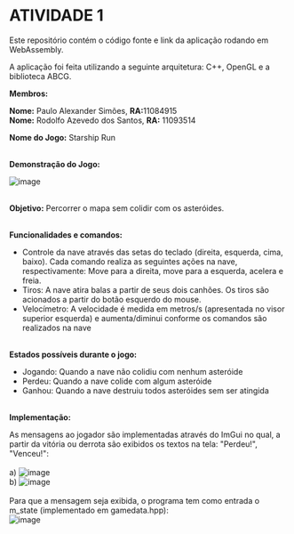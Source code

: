 # ATIVIDADE 1

Este repositório contém o código fonte e link da aplicação rodando em <br>
WebAssembly.

A aplicação foi feita utilizando a seguinte arquitetura: C++, OpenGL e a biblioteca ABCG. <br>

__Membros:__

__Nome:__ Paulo Alexander Simões, <b>RA:</b>11084915 <br>
__Nome:__ Rodolfo Azevedo dos Santos, <b>RA:</b> 11093514


__Nome do Jogo:__ Starship Run <br>

<br>__Demonstração do Jogo:__ <br>

![image](https://user-images.githubusercontent.com/30665585/139577778-4c272a8a-3f76-4998-89d4-ad74d4fdee03.png)

<br>__Objetivo:__ Percorrer o mapa sem colidir com os asteróides. <br>

<br>__Funcionalidades e comandos:__
- Controle da nave através das setas do teclado (direita, esquerda, cima, baixo). Cada comando realiza as seguintes ações na nave, respectivamente: Move para a direita, move para a esquerda, acelera e freia.
- Tiros: A nave atira balas a partir de seus dois canhões. Os tiros são acionados a partir do botão esquerdo do mouse.
- Velocímetro: A velocidade é medida em metros/s (apresentada no visor superior esquerda) e aumenta/diminui conforme os comandos são realizados na nave

<br>__Estados possíveis durante o jogo:__
- Jogando: Quando a nave não colidiu com nenhum asteróide
- Perdeu: Quando a nave colide com algum asteróide
- Ganhou: Quando a nave destruiu todos asteróides sem ser atingida

<br>__Implementação:__

As mensagens ao jogador são implementadas através do ImGui no qual, a partir da vitória ou derrota são exibidos os textos na tela: "Perdeu!", "Venceu!": <br>
<br>a)
 ![image](https://user-images.githubusercontent.com/30665585/139578338-33ca0ee6-611f-4a3d-ba9b-f593481fd17e.png)
<br>b)
 ![image](https://user-images.githubusercontent.com/30665585/139578344-14be6064-4a2a-4fd9-bc05-8a4d21a290cf.png)
 <br><br>Para que a mensagem seja exibida, o programa tem como entrada o m_state (implementado em gamedata.hpp):<br>
 ![image](https://user-images.githubusercontent.com/30665585/139578478-95c93a57-c9d3-4abe-a275-1b106559968e.png)


 

